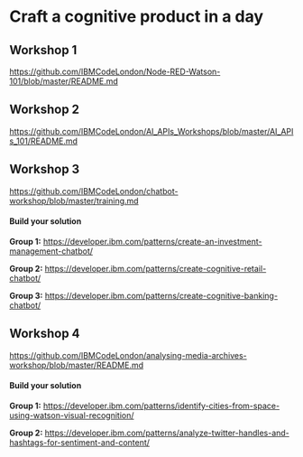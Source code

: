 # Craft a cognitive product in a day

## Workshop 1

https://github.com/IBMCodeLondon/Node-RED-Watson-101/blob/master/README.md

## Workshop 2

https://github.com/IBMCodeLondon/AI_APIs_Workshops/blob/master/AI_APIs_101/README.md

## Workshop 3

https://github.com/IBMCodeLondon/chatbot-workshop/blob/master/training.md

#### Build your solution 

**Group 1:**
https://developer.ibm.com/patterns/create-an-investment-management-chatbot/

**Group 2:**
https://developer.ibm.com/patterns/create-cognitive-retail-chatbot/

**Group 3:**
https://developer.ibm.com/patterns/create-cognitive-banking-chatbot/


## Workshop 4

https://github.com/IBMCodeLondon/analysing-media-archives-workshop/blob/master/README.md

#### Build your solution 

**Group 1:** 
https://developer.ibm.com/patterns/identify-cities-from-space-using-watson-visual-recognition/

**Group 2:** 
https://developer.ibm.com/patterns/analyze-twitter-handles-and-hashtags-for-sentiment-and-content/
